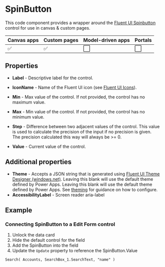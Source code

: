 # SpinButton

This code component provides a wrapper around the [Fluent UI Spinbutton](https://developer.microsoft.com/en-us/fluentui#/controls/web/spinbutton) control for use in canvas & custom pages.

| Canvas apps | Custom pages | Model-driven apps | Portals |
| ----------- | ------------ | ----------------- | ------- |
| ✅           | ✅            | ⬜                 | ⬜       |

## Properties

- **Label** - Descriptive label for the control.

- **IconName** - Name of the Fluent UI icon (see [Fluent UI Icons](https://developer.microsoft.com/en-us/fluentui#/styles/web/icons)).

- **Min** - Max value of the control. If not provided, the control has no maximum value.

- **Max** - Min value of the control. If not provided, the control has no minimum value.

- **Step** - Difference between two adjacent values of the control. This value is used to calculate the precision of the input if no precision is given. The precision calculated this way will always be >= 0.

- **Value** - Current value of the control.

## Additional properties

- **Theme** - Accepts a JSON string that is generated using [Fluent UI Theme Designer (windows.net)](https://fabricweb.z5.web.core.windows.net/pr-deploy-site/refs/heads/master/theming-designer/). Leaving this blank will use the default theme defined by Power Apps. Leaving this blank will use the default theme defined by Power Apps. See [theming](theme.md) for guidance on how to configure.
- **AccessibilityLabel** -  Screen reader aria-label

## Example

### Connecting SpinButton to a Edit Form control

1. Unlock the data card
1. Hide the default control for the field
1. Add the SpinButton into the field
1. Update the `Update` property to reference the SpinButton.Value

```powerapps-dot
Search( Accounts, SearchBox_1.SearchText, "name" )
```